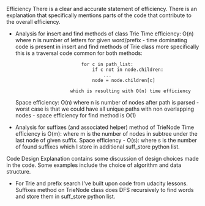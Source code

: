 Efficiency
There is a clear and accurate statement of efficiency. There is an explanation that specifically mentions parts of the code that contribute to the overall efficiency.


- Analysis for insert and find methods of class Trie
  Time efficiency: O(n) where n is number of letters for given word/prefix
                        - time dominating code is present in insert and find methods of Trie class
                          more specifically this is a traversal code common for both methods:

                              for c in path_list:
                                  if c not in node.children:
                                      ...
                                  node = node.children[c]

                          which is resulting with O(n) time efficiency

  Space efficiency: O(n) where n is number of nodes after path is parsed
                         - worst case is that we could have all unique paths with non overlapping nodes
                         - space efficiency for find method is O(1)


- Analysis for suffixes (and associated helper) method of TrieNode
  Time efficiency is O(m): where m is the number of nodes in subtree under the last node of given suffix.
  Space efficiency - O(s): where s is the number of found suffixes which I store in additional suff_store python list. 


Code Design
Explanation contains some discussion of design choices made in the code. Some examples include the choice of algorithm and data structure.

- For Trie and prefix search I've built upon code from udacity lessons. Suffixes method on TrieNode class does DFS recursively to find words and store them in suff_store python list.

